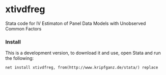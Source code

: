# xtivdfreg
Stata code for IV Estimaton of Panel Data Models with Unobserved Common Factors

### Install
This is a development version, to download it and use, open Stata and run the following:

```
net install xtivdfreg, from(http://www.kripfganz.de/stata/) replace
```

